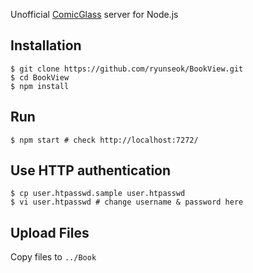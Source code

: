 
Unofficial [ComicGlass](http://comicglass.net/) server for Node.js

## Installation
	$ git clone https://github.com/ryunseok/BookView.git
	$ cd BookView
	$ npm install

## Run
	$ npm start # check http://localhost:7272/

## Use HTTP authentication
	$ cp user.htpasswd.sample user.htpasswd
	$ vi user.htpasswd # change username & password here

## Upload Files
Copy files to `../Book`
